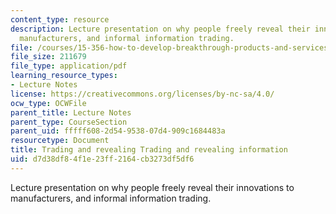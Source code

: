 ```yaml
---
content_type: resource
description: Lecture presentation on why people freely reveal their innovations to
  manufacturers, and informal information trading.
file: /courses/15-356-how-to-develop-breakthrough-products-and-services-spring-2004/d7d38df84f1e23ff2164cb3273df5df6_lec8_infotrading.pdf
file_size: 211679
file_type: application/pdf
learning_resource_types:
- Lecture Notes
license: https://creativecommons.org/licenses/by-nc-sa/4.0/
ocw_type: OCWFile
parent_title: Lecture Notes
parent_type: CourseSection
parent_uid: fffff608-2d54-9538-07d4-909c1684483a
resourcetype: Document
title: Trading and revealing Trading and revealing information
uid: d7d38df8-4f1e-23ff-2164-cb3273df5df6
---
```

Lecture presentation on why people freely reveal their innovations to manufacturers, and informal information trading.